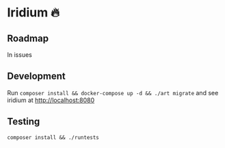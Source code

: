 # Iridium :fire:
## Roadmap
In issues

## Development
Run `composer install && docker-compose up -d && ./art migrate` and see iridium at [http://localhost:8080](http://localhost:8080)

## Testing
`composer install && ./runtests`